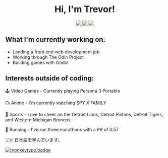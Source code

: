 <div align="center">
<h1>Hi, I'm Trevor!</h1>
<div class="badges">
  <a href="https://twitter.com/TrevorABruner" target="_blank" rel='noopener'>
  <img src="https://img.shields.io/badge/Twitter-blue?style=for-the-badge&logo=twitter&logoColor=white" />
  </a>
  <a href="https://codepen.io/TrevTrain" target="_blank" rel='noopener'>
  <img src="https://img.shields.io/badge/CodePen-black?style=for-the-badge&logo=codepen&logoColor=white" />
  </a>
  <a href="https://tbruner.github.io" target="_blank" rel='noopener'>
  <img src="https://img.shields.io/badge/tbruner.github.io-darkorchid?style=for-the-badge" />
  </a>
</div>
</div>

## What I'm currently working on:
- Landing a front end web development job
- Working through The Odin Project
- Building games with Godot

## Interests outside of coding:

🕹️ Video Games - Currently playing Persona 3 Portable

📺 Anime - I'm currently watching SPY X FAMILY

🏈 Sports - Love to cheer on the Detroit Lions, Detroit Pistons, Detroit Tigers, and Western Michigan Broncos

👟 Running - I've run three marathons with a PR of 3:57

🇯🇵 日本語を学んでいます。

[![monkeytype.badge]](https://monkeytype.com/)

[monkeytype.badge]: https://img.shields.io/endpoint?label=monkeytype&style=for-the-badge&url=https%3A%2F%2Fmonkeytype-badge-vhd5lan7mmhz.runkit.sh%3Fmessage%3D95wpm%26label%3D...%26logoVariant%3Done%26style%3Dflat-square
